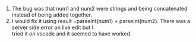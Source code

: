 1. The bug was that num1 and num2 were strings and being concatenated instead of being added together. 
2. I would fix it using result =parseInt(num1) + parseInt(num2). There was a server side error on live edit but I <br> tried it on vscode and it seemed to have worked. 